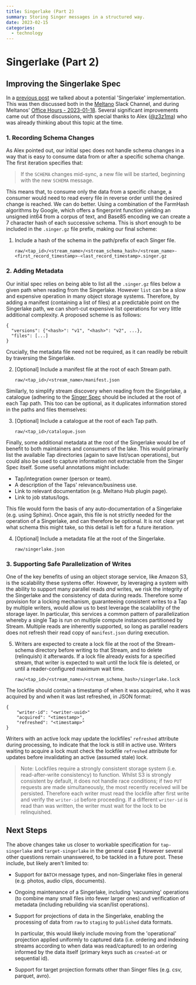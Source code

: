 ```yaml
---
title: Singerlake (Part 2)
summary: Storing Singer messages in a structured way.
date: 2023-02-15
categories:
  - technology
---
```


# Singerlake (Part 2)

## Improving the Singerlake Spec

In a [previous post](/blog/2023-01-17.md) we talked about a potential 'Singerlake' implementation.
This was then discussed both in the [Meltano](https://meltano.com) Slack Channel, and during Meltanos' [Office Hours - 2023-01-18](https://www.youtube.com/watch?v=Q20EOoXN8f0).
Several significant improvements came out of those discussions, with special thanks to Alex ([@z3z1ma](https://github.com/z3z1ma)) who was already thinking about this topic at the time.

### 1. Recording Schema Changes

As Alex pointed out, our initial spec does not handle schema changes in a way that is easy to consume data from or after a specific schema change.
The first iteration specifies that:

> If the `SCHEMA` changes mid-sync, a new file will be started, beginning with the new `SCHEMA` message.

This means that, to consume only the data from a specific change, a consumer would need to read every file in reverse order until the desired change is reached.
We can do better.
Using a combination of the FarmHash algorithms by Google, which offers a fingerprint function yielding an unsigned int64 from a corpus of text, and Base85 encoding we can create a 7 character hash of each successive schema.
This is short enough to be included in the `.singer.gz` file prefix, making our final scheme:

1. Include a hash of the schema in the path/prefix of each Singer file.

   `raw/<tap_id>/<stream_name>/<stream_schema_hash>/<stream_name>-<first_record_timestamp>-<last_record_timestamp>.singer.gz`

### 2. Adding Metadata

Our initial spec relies on being able to list all the `.singer.gz` files below a given path when reading from the Singerlake.
However `list` can be a slow and expensive operation in many object storage systems.
Therefore, by adding a manifest (containing a list of files) at a predictable point on the Singerlake path, we can short-cut expensive list operations for very little additional complexity.
A proposed scheme is as follows:

```
{
  "versions": {"<hash>": "v1", "<hash>": "v2", ...},
  "files": [...]
}
```

Crucially, the metadata file need not be required, as it can readily be rebuilt by traversing the Singerlake.

2. [Optional] Include a manifest file at the root of each Stream path.

   `raw/<tap_id>/<stream_name>/manifest.json`

Similarly, to simplify stream discovery when reading from the Singerlake, a catalogue (adhering to the [Singer Spec](https://github.com/singer-io/getting-started/blob/master/docs/DISCOVERY_MODE.md#the-catalog) should be included at the root of each Tap path.
This too can be optional, as it duplicates information stored in the paths and files themselves:

3. [Optional] Include a catalogue at the root of each Tap path.

   `raw/<tap_id>/catalogue.json`

Finally, some additional metadata at the root of the Singerlake would be of benefit to both maintainers and consumers of the lake.
This would primarily list the available Tap directories (again to save list/scan operations), but could also be used to capture information not extractable from the Singer Spec itself.
Some useful annotations might include:

- Tap/integration owner (person or team).
- A description of the Taps' relevance/business use.
- Link to relevant documentation (e.g. Meltano Hub plugin page).
- Link to job status/logs.

This file would form the basis of any auto-documentation of a Singerlake (e.g. using Sphinx).
Once again, this file is not strictly needed for the operation of a Singerlake, and can therefore be optional.
It is not clear yet what schema this might take, so this detail is left for a future iteration.

4. [Optional] Include a metadata file at the root of the Singerlake.

   `raw/singerlake.json`

### 3. Supporting Safe Parallelization of Writes

One of the key benefits of using an object storage service, like Amazon S3, is the scalability these systems offer.
However, by leveraging a system with the ability to support many parallel reads _and_ writes, we risk the integrity of the Singerlake and the consistency of data during reads.
Therefore some provision for a locking mechanism, guaranteeing consistent writes to a Tap by multiple writers, would allow us to best leverage the scalability of the storage layer.
In particular, this services a common pattern of parallelization whereby a single Tap is run on multiple compute instances partitioned by Stream.
Multiple reads are inherently supported, so long as parallel readers does not refresh their read copy of `manifest.json` during execution.

5. Writers are expected to create a lock file at the root of the Stream-schema directory before writing to that Stream, and to delete (relinquish) it afterwards.
   If a lock file already exists for a specified stream, that writer is expected to wait until the lock file is deleted, or until a reader-configured maximum wait time.

   `raw/<tap_id>/<stream_name>/<stream_schema_hash>/singerlake.lock`

The lockfile should contain a timestamp of when it was acquired, who it was acquired by and when it was last refreshed, in JSON format:

```
{
    "writer-id": "<writer-uuid>"
    "acquired": "<timestamp>",
    "refreshed": "<timestamp>"
}
```

Writers with an active lock may update the lockfiles' `refreshed` attribute during processing, to indicate that the lock is still in active use.
Writers waiting to acquire a lock must check the lockfile `refreshed` attribute for updates before invalidating an active (assumed stale) lock.

> Note: Lockfiles require a strongly consistent storage system (i.e. read-after-write consistency) to function.
> Whilst S3 is strongly consistent by default, it does not handle race conditions; if two `PUT` requests are made simultaneously, the most recently received will be persisted.
> Therefore each writer must read the lockfile after first write and verify the `writer-id` before proceeding.
> If a different `writer-id` is read than was written, the writer must wait for the lock to be relinquished.

## Next Steps

The above changes take us closer to workable specification for `tap-singerlake` and `target-singerlake` in the general case 🚀
However several other questions remain unanswered, to be tackled in a future post.
These include, but likely aren't limited to:

- Support for `BATCH` message types, and non-Singerlake files in general (e.g. photos, audio clips, documents).
- Ongoing maintenance of a Singerlake, including 'vacuuming' operations (to combine many small files into fewer larger ones) and verification of metadata (including rebuilding via scan/list operations).
- Support for projections of data in the Singerlake, enabling the processing of data from `raw` to `staging` to `published` data formats.

  In particular, this would likely include moving from the 'operational' projection applied uniformly to captured data (i.e. ordering and indexing streams according to when data was read/captured) to an ordering informed by the data itself (primary keys such as `created-at` or sequential id).

- Support for target projection formats other than Singer files (e.g. csv, parquet, avro).
